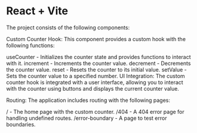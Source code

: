 # React + Vite

The project consists of the following components:

Custom Counter Hook: This component provides a custom hook with the following functions:

useCounter - Initializes the counter state and provides functions to interact with it.
increment - Increments the counter value.
decrement - Decrements the counter value.
reset - Resets the counter to its initial value.
setValue - Sets the counter value to a specified number.
UI Integration: The custom counter hook is integrated with a user interface, allowing you to interact with the counter using buttons and displays the current counter value.

Routing: The application includes routing with the following pages:

/ - The home page with the custom counter.
/404 - A 404 error page for handling undefined routes.
/error-boundary - A page to test error boundaries.